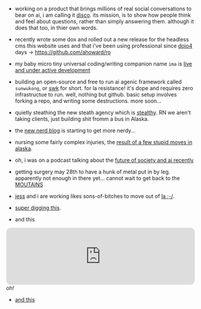 - working on a product that brings millions of real social conversations to
  bear on ai, i am calling it [disco](/disco). its mission, is to show how
  people think and feel about questions, rather than simply answering them.
  although it does that too, in thier own words.

- recently wrote some dox and rolled out a new release for the headless cms this website uses and that i've been using professional since [dojo4](/dojo4) days -> https://github.com/ahoward/ro

- my baby micro tiny universal coding/writing companion name `ima` is [live and under active development](/nerd/ima)

- building an open-source and free to run ai agenic framework called
  `sunwukong`, or [swk](https://docs.google.com/document/d/1SxdENT1Qh4lzFxq2VlQtoNjcsF7sOnVKQtti2JNn048/edit?usp=sharing) for short.
  for la resistance!  it's dope and requires zero infrastructue to run.
  well, nothing but github.  basic setup involves forking a repo, and
  writing some destructions.  more soon...

- quietly steathing the new steath agency which is [stealthy](https://mountainhigh.codes).  RN we aren't taking clients, just building shit fromm a bus in Alaska.

- the [new nerd blog](/nerd) is starting to get more nerdy...

- nursing some fairly complex injuries, the [result of a few stupid moves in alaska](/io/almost-died-in-an-ice-cave).

- oh, i was on a podcast talking about the [future of society and ai recently](https://www.youtube.com/watch?v=uRhCufU9epE)

- getting surgery may 28th to have a hunk of metal put in by leg.  apparently not enough in there yet...  cannot wait to get back to the [MOUTAINS](https://photos.app.goo.gl/ZLLWKpux5jns3JUH9)

- [jess](/jess) and i are working likes sons-of-bitches to move out of [la ;-/](https://photos.app.goo.gl/Kjipk8eKT88CtSRSA).

- [super digging this](https://youtu.be/VFEZOjtrwls?si=POEz_yU44DYrkH-l&t=48).

- and this

<iframe style="border-radius:12px" src="https://open.spotify.com/embed/playlist/1LD0toE1G9TSZvi5X4fJA1?utm_source=generator" width="100%" height="152" frameBorder="0" allowfullscreen="" allow="autoplay; clipboard-write; encrypted-media; fullscreen; picture-in-picture" loading="lazy"></iframe>

<br>
oh!
<br>

- [and this](https://open.spotify.com/track/1vZ0MPp1LXfa1AZDCWRhOZ?si=03aaffcc22964bfe)
